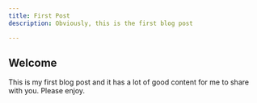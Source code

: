 ```yaml
---
title: First Post
description: Obviously, this is the first blog post

---
```

## Welcome

This is my first blog post and it has a lot of good content for me to share with you. Please enjoy.
